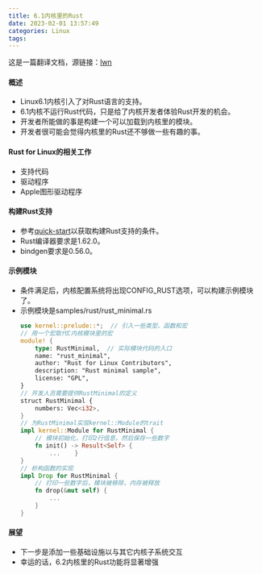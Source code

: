 ```yaml
---
title: 6.1内核里的Rust
date: 2023-02-01 13:57:49
categories: Linux
tags:
---
```


这是一篇翻译文档，源链接：[lwn](https://lwn.net/Articles/910762/)

#### 概述

- Linux6.1内核引入了对Rust语言的支持。
- 6.1内核不运行Rust代码，只是给了内核开发者体验Rust开发的机会。
- 开发者所能做的事是构建一个可以加载到内核里的模块。
- 开发者很可能会觉得内核里的Rust还不够做一些有趣的事。

#### Rust for Linux的相关工作

- 支持代码
- 驱动程序
- Apple图形驱动程序

#### 构建Rust支持

- 参考[quick-start](https://git.kernel.org/pub/scm/linux/kernel/git/torvalds/linux.git/tree/Documentation/rust/quick-start.rst)以获取构建Rust支持的条件。
- Rust编译器要求是1.62.0。
- bindgen要求是0.56.0。

#### 示例模块

- 条件满足后，内核配置系统将出现CONFIG_RUST选项，可以构建示例模块了。
- 示例模块是samples/rust/rust_minimal.rs
  ```rust
  use kernel::prelude::*;  // 引入一些类型、函数和宏  
  // 用一个宏取代C内核模块里的宏 
  module! {
      type: RustMinimal,  // 实际模块代码的入口
      name: "rust_minimal",
      author: "Rust for Linux Contributors",
      description: "Rust minimal sample",
      license: "GPL", 
  }  
  // 开发人员需要提供RustMinimal的定义 
  struct RustMinimal {
      numbers: Vec<i32>, 
  }  
  // 为RustMinimal实现kernel::Module的trait 
  impl kernel::Module for RustMinimal {
      // 模块初始化，打印2行信息，然后保存一些数字
      fn init() -> Result<Self> {
          ...    } 
  }  
  // 析构函数的实现 
  impl Drop for RustMinimal {
      // 打印一些数字后，模块被移除，内存被释放
      fn drop(&mut self) {
          ...
      } 
  }
  ```

#### 展望

- 下一步是添加一些基础设施以与其它内核子系统交互
- 幸运的话，6.2内核里的Rust功能将显著增强
